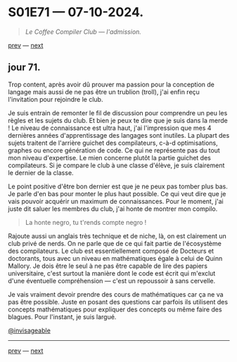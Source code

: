 # S01E71 — 07-10-2024.

> *Le Coffee Compiler Club — l'admission.*

[prev](S01E70-06-10-2024.md) — [next](S01E72-08-10-2024.md)   

## jour 71.

Trop content, après avoir dû prouver ma passion pour la conception de langage mais aussi de ne pas être un trublion (troll), j'ai enfin reçu l'invitation pour rejoindre le club.

Je suis entrain de remonter le fil de discussion pour comprendre un peu les règles et les sujets du club. Et bien je peux te dire que je suis dans la merde ! Le niveau de connaissance est ultra haut, j'ai l'impression que mes 4 dernières années d'apprentissage des langages sont inutiles. La plupart des sujets traitent de l'arrière guichet des compilateurs, c-à-d optimisations, graphes ou encore génération de code. Ce qui ne représente pas du tout mon niveau d'expertise. Le mien concerne plutôt la partie guichet des compilateurs. Si je compare le club à une classe d'élève, je suis clairement le dernier de la classe.

Le point positive d'être bon dernier est que je ne peux pas tomber plus bas. Je parle d'en bas pour monter le plus haut possible. Ce qui veut dire que je vais pouvoir acquérir un maximum de connaissances. Pour le moment, j'ai juste dit saluer les membres du club, j'ai honte de montrer mon compilo.

> La honte negro, tu t'rends compte negro !

Rajoute aussi un anglais très technique et de niche, là, on est clairement un club privé de nerds. On ne parle que de ce qui fait partie de l'écosystème des compilateurs. Le club est essentiellement composé de Docteurs et doctorants, tous avec un niveau en mathématiques égale à celui de Quinn Mallory. Je dois être le seul à ne pas être capable de lire des papiers universitaire, c'est surtout la manière dont le code est écrit qui m'exclut d'une éventuelle compréhension — c'est un repoussoir à sans cervelle.

Je vais vraiment devoir prendre des cours de mathématiques car ça ne va pas être possible. Juste en posant des questions car parfois ils utilisent des concepts mathématiques pour expliquer des concepts ou même faire des blagues. Pour l'instant, je suis largué.

[@invisageable](https://twitter.com/invisageable)   

---

[prev](S01E70-06-10-2024.md) — [next](S01E72-08-10-2024.md)   
